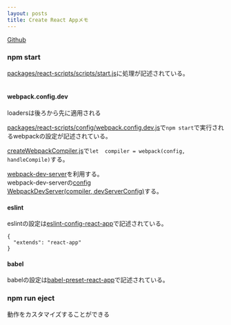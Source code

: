 ```yaml
---
layout: posts
title: Create React Appメモ
---
```

[Github](https://github.com/facebookincubator/create-react-app)  

### npm start

[packages/react-scripts/scripts/start.js](https://github.com/facebookincubator/create-react-app/blob/0ace417c459dc5f1355f5f9a820c5b847feb4e35/packages/react-scripts/scripts/start.js)に処理が記述されている。  
<br>

#### webpack.config.dev

loadersは後ろから先に適用される  

[packages/react-scripts/config/webpack.config.dev.js](https://github.com/facebookincubator/create-react-app/blob/47a8148fb195707b4fb533521afd3aee6807d92a/packages/react-scripts/config/webpack.config.dev.js)で`npm start`で実行されるwebpackの設定が記述されている。  

[createWebpackCompiler.js](https://github.com/facebookincubator/create-react-app/blob/0ace417c459dc5f1355f5f9a820c5b847feb4e35/packages/react-scripts/scripts/utils/createWebpackCompiler.js#L39)で`let  compiler = webpack(config, handleCompile)`する。  

[webpack-dev-server](https://github.com/webpack/webpack-dev-server)を利用する。  
webpack-dev-serverの[config](https://github.com/facebookincubator/create-react-app/blob/fe7b5c212b5127775287ce444947f4c604c024dd/packages/react-scripts/config/webpackDevServer.config.js)   
[WebpackDevServer(compiler, devServerConfig)](https://github.com/facebookincubator/create-react-app/blob/0ace417c459dc5f1355f5f9a820c5b847feb4e35/packages/react-scripts/scripts/start.js#L80)する。  
<br>

#### eslint

eslintの設定は[eslint-config-react-app](https://github.com/facebookincubator/create-react-app/tree/master/packages/eslint-config-react-app)で記述されている。  

```
{
  "extends": "react-app"
}
```

#### babel

babelの設定は[babel-preset-react-app](https://github.com/facebookincubator/create-react-app/tree/master/packages/babel-preset-react-app)で記述されている。  
<br>

### npm run eject

動作をカスタマイズすることができる

